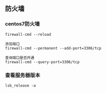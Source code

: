 ## 防火墙



### centos7防火墙

```
firewall-cmd --reload

添加端口
firewall-cmd --permanent --add-port=3306/tcp

查询端口是否开通
firewall-cmd --query-port=3306/tcp
```





### 查看服务器版本

```
lsb_release -a
```

